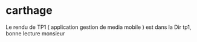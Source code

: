 # carthage
Le rendu de TP1 ( application gestion de media mobile ) est dans la Dir tp1, bonne lecture monsieur 
